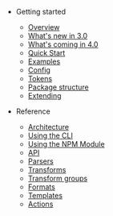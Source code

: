 - Getting started
  - [Overview](README.md)
  - [What's new in 3.0](version_3.md)
  - [What's coming in 4.0](version_4.md)
  - [Quick Start](quick_start.md)
  - [Examples](examples.md)
  - [Config](config.md)
  - [Tokens](tokens.md)
  - [Package structure](package_structure.md)
  - [Extending](extending.md)

- Reference
  - [Architecture](architecture.md)
  - [Using the CLI](using_the_cli.md)
  - [Using the NPM Module](using_the_npm_module.md)
  - [API](api.md)
  - [Parsers](parsers.md)
  - [Transforms](transforms.md)
  - [Transform groups](transform_groups.md)
  - [Formats](formats.md)
  - [Templates](templates.md)
  - [Actions](actions.md)
